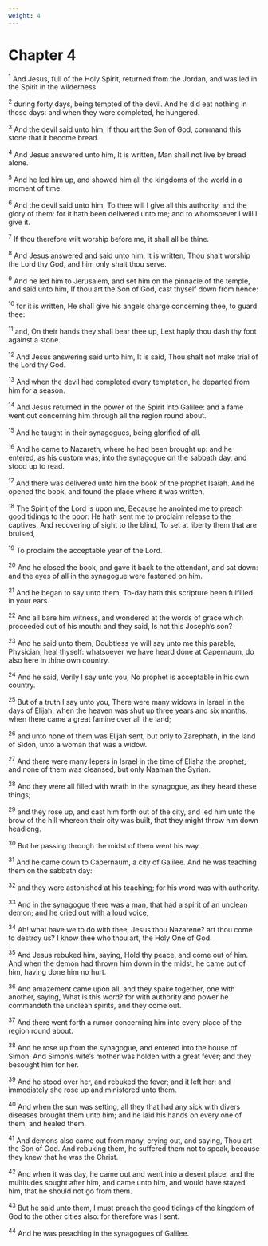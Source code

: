 ```yaml
---
weight: 4
---
```


# Chapter 4

<sup>1</sup> And Jesus, full of the Holy Spirit, returned from the Jordan, and was led in the Spirit in the wilderness 

<sup>2</sup> during forty days, being tempted of the devil. And he did eat nothing in those days: and when they were completed, he hungered. 

<sup>3</sup> And the devil said unto him, If thou art the Son of God, command this stone that it become bread. 

<sup>4</sup> And Jesus answered unto him, It is written, Man shall not live by bread alone. 

<sup>5</sup> And he led him up, and showed him all the kingdoms of the world in a moment of time. 

<sup>6</sup> And the devil said unto him, To thee will I give all this authority, and the glory of them: for it hath been delivered unto me; and to whomsoever I will I give it. 

<sup>7</sup> If thou therefore wilt worship before me, it shall all be thine. 

<sup>8</sup> And Jesus answered and said unto him, It is written, Thou shalt worship the Lord thy God, and him only shalt thou serve. 

<sup>9</sup> And he led him to Jerusalem, and set him on the pinnacle of the temple, and said unto him, If thou art the Son of God, cast thyself down from hence: 

<sup>10</sup> for it is written, He shall give his angels charge concerning thee, to guard thee: 

<sup>11</sup> and, On their hands they shall bear thee up, Lest haply thou dash thy foot against a stone. 

<sup>12</sup> And Jesus answering said unto him, It is said, Thou shalt not make trial of the Lord thy God. 

<sup>13</sup> And when the devil had completed every temptation, he departed from him for a season. 

<sup>14</sup> And Jesus returned in the power of the Spirit into Galilee: and a fame went out concerning him through all the region round about. 

<sup>15</sup> And he taught in their synagogues, being glorified of all. 

<sup>16</sup> And he came to Nazareth, where he had been brought up: and he entered, as his custom was, into the synagogue on the sabbath day, and stood up to read. 

<sup>17</sup> And there was delivered unto him the book of the prophet Isaiah. And he opened the book, and found the place where it was written, 

<sup>18</sup> The Spirit of the Lord is upon me, Because he anointed me to preach good tidings to the poor: He hath sent me to proclaim release to the captives, And recovering of sight to the blind, To set at liberty them that are bruised, 

<sup>19</sup> To proclaim the acceptable year of the Lord. 

<sup>20</sup> And he closed the book, and gave it back to the attendant, and sat down: and the eyes of all in the synagogue were fastened on him. 

<sup>21</sup> And he began to say unto them, To-day hath this scripture been fulfilled in your ears. 

<sup>22</sup> And all bare him witness, and wondered at the words of grace which proceeded out of his mouth: and they said, Is not this Joseph’s son? 

<sup>23</sup> And he said unto them, Doubtless ye will say unto me this parable, Physician, heal thyself: whatsoever we have heard done at Capernaum, do also here in thine own country. 

<sup>24</sup> And he said, Verily I say unto you, No prophet is acceptable in his own country. 

<sup>25</sup> But of a truth I say unto you, There were many widows in Israel in the days of Elijah, when the heaven was shut up three years and six months, when there came a great famine over all the land; 

<sup>26</sup> and unto none of them was Elijah sent, but only to Zarephath, in the land of Sidon, unto a woman that was a widow. 

<sup>27</sup> And there were many lepers in Israel in the time of Elisha the prophet; and none of them was cleansed, but only Naaman the Syrian. 

<sup>28</sup> And they were all filled with wrath in the synagogue, as they heard these things; 

<sup>29</sup> and they rose up, and cast him forth out of the city, and led him unto the brow of the hill whereon their city was built, that they might throw him down headlong. 

<sup>30</sup> But he passing through the midst of them went his way. 

<sup>31</sup> And he came down to Capernaum, a city of Galilee. And he was teaching them on the sabbath day: 

<sup>32</sup> and they were astonished at his teaching; for his word was with authority. 

<sup>33</sup> And in the synagogue there was a man, that had a spirit of an unclean demon; and he cried out with a loud voice, 

<sup>34</sup> Ah! what have we to do with thee, Jesus thou Nazarene? art thou come to destroy us? I know thee who thou art, the Holy One of God. 

<sup>35</sup> And Jesus rebuked him, saying, Hold thy peace, and come out of him. And when the demon had thrown him down in the midst, he came out of him, having done him no hurt. 

<sup>36</sup> And amazement came upon all, and they spake together, one with another, saying, What is this word? for with authority and power he commandeth the unclean spirits, and they come out. 

<sup>37</sup> And there went forth a rumor concerning him into every place of the region round about. 

<sup>38</sup> And he rose up from the synagogue, and entered into the house of Simon. And Simon’s wife’s mother was holden with a great fever; and they besought him for her. 

<sup>39</sup> And he stood over her, and rebuked the fever; and it left her: and immediately she rose up and ministered unto them. 

<sup>40</sup> And when the sun was setting, all they that had any sick with divers diseases brought them unto him; and he laid his hands on every one of them, and healed them. 

<sup>41</sup> And demons also came out from many, crying out, and saying, Thou art the Son of God. And rebuking them, he suffered them not to speak, because they knew that he was the Christ. 

<sup>42</sup> And when it was day, he came out and went into a desert place: and the multitudes sought after him, and came unto him, and would have stayed him, that he should not go from them. 

<sup>43</sup> But he said unto them, I must preach the good tidings of the kingdom of God to the other cities also: for therefore was I sent. 

<sup>44</sup> And he was preaching in the synagogues of Galilee. 


